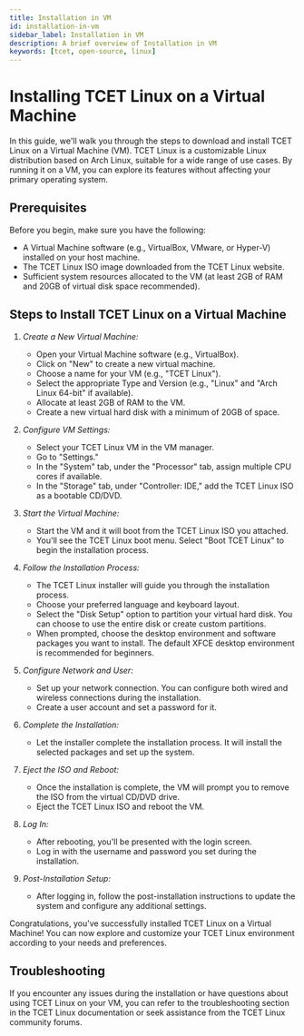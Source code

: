 ```yaml
---
title: Installation in VM
id: installation-in-vm
sidebar_label: Installation in VM
description: A brief overview of Installation in VM
keywords: [tcet, open-source, linux]
---
```


# Installing TCET Linux on a Virtual Machine

In this guide, we'll walk you through the steps to download and install TCET Linux on a Virtual Machine (VM). TCET Linux is a customizable Linux distribution based on Arch Linux, suitable for a wide range of use cases. By running it on a VM, you can explore its features without affecting your primary operating system.

## Prerequisites

Before you begin, make sure you have the following:

- A Virtual Machine software (e.g., VirtualBox, VMware, or Hyper-V) installed on your host machine.
- The TCET Linux ISO image downloaded from the TCET Linux website.
- Sufficient system resources allocated to the VM (at least 2GB of RAM and 20GB of virtual disk space recommended).

## Steps to Install TCET Linux on a Virtual Machine

1. *Create a New Virtual Machine:*

   - Open your Virtual Machine software (e.g., VirtualBox).
   - Click on "New" to create a new virtual machine.
   - Choose a name for your VM (e.g., "TCET Linux").
   - Select the appropriate Type and Version (e.g., "Linux" and "Arch Linux 64-bit" if available).
   - Allocate at least 2GB of RAM to the VM.
   - Create a new virtual hard disk with a minimum of 20GB of space.

2. *Configure VM Settings:*

   - Select your TCET Linux VM in the VM manager.
   - Go to "Settings."
   - In the "System" tab, under the "Processor" tab, assign multiple CPU cores if available.
   - In the "Storage" tab, under "Controller: IDE," add the TCET Linux ISO as a bootable CD/DVD.

3. *Start the Virtual Machine:*

   - Start the VM and it will boot from the TCET Linux ISO you attached.
   - You'll see the TCET Linux boot menu. Select "Boot TCET Linux" to begin the installation process.

4. *Follow the Installation Process:*

   - The TCET Linux installer will guide you through the installation process.
   - Choose your preferred language and keyboard layout.
   - Select the "Disk Setup" option to partition your virtual hard disk. You can choose to use the entire disk or create custom partitions.
   - When prompted, choose the desktop environment and software packages you want to install. The default XFCE desktop environment is recommended for beginners.

5. *Configure Network and User:*

   - Set up your network connection. You can configure both wired and wireless connections during the installation.
   - Create a user account and set a password for it.

6. *Complete the Installation:*

   - Let the installer complete the installation process. It will install the selected packages and set up the system.

7. *Eject the ISO and Reboot:*

   - Once the installation is complete, the VM will prompt you to remove the ISO from the virtual CD/DVD drive.
   - Eject the TCET Linux ISO and reboot the VM.

8. *Log In:*

   - After rebooting, you'll be presented with the login screen.
   - Log in with the username and password you set during the installation.

9. *Post-Installation Setup:*

   - After logging in, follow the post-installation instructions to update the system and configure any additional settings.

Congratulations, you've successfully installed TCET Linux on a Virtual Machine! You can now explore and customize your TCET Linux environment according to your needs and preferences.

## Troubleshooting

If you encounter any issues during the installation or have questions about using TCET Linux on your VM, you can refer to the troubleshooting section in the TCET Linux documentation or seek assistance from the TCET Linux community forums.